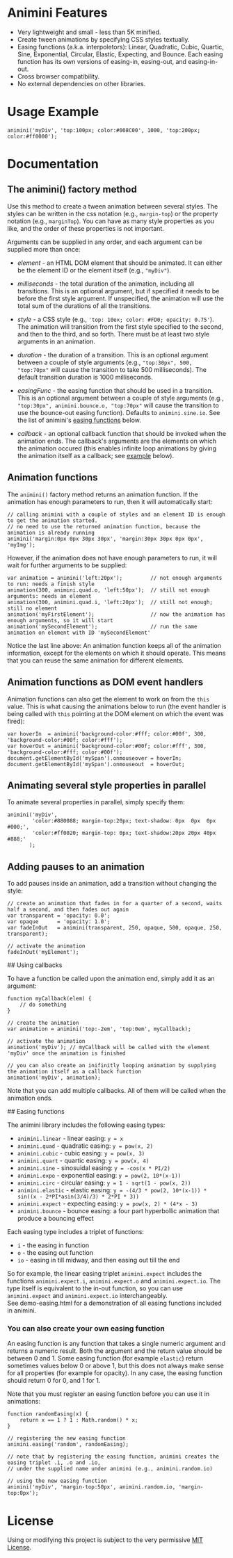 # Animini Features

* Very lightweight and small - less than 5K minified.
* Create tween animations by specifying CSS styles textually.
* Easing functions (a.k.a. interpoletors): Linear, Quadratic, Cubic, Quartic, Sine, Exponential, Circular, Elastic, Expecting, and Bounce. Each easing function has its own versions of easing-in, easing-out, and easing-in-out.
* Cross browser compatibility.
* No external dependencies on other libraries.


# Usage Example
	  
	  
	animini('myDiv', 'top:100px; color:#008C00', 1000, 'top:200px; color:#ff0000');
	  
	  

# Documentation

## The animini() factory method

Use this method to create a tween animation between several styles. The styles can be written in the css notation (e.g., `margin-top`) or the property notation (e.g., `marginTop`). You can have as many style properties as you like, and the order of these properties is not important.

Arguments can be supplied in any order, and each argument can be supplied more than once:

* *element* - an HTML DOM element that should be animated. It can either be the element ID or the element itself (e.g., `"myDiv"`).  

* *milliseconds* - the total duration of the animation, including all transitions. This is an optional argument, but if specified it needs to be before the first style argument. If unspecified, the animation will use the total sum of the durations of all the transitions.  

* *style* - a CSS style (e.g., `'top: 10ex; color: #FD0; opacity: 0.75'`). The animation will transition from the first style specified to the second, and then to the third, and so forth. There must be at least two style arguments in an animation. 

* *duration* - the duration of a transition. This is an optional argument between a couple of style arguments (e.g., `"top:30px", 500, "top:70px"` will cause the transition to take 500 milliseconds). The default transition duration is 1000 milliseconds.  

* *easingFunc* - the easing function that should be used in a transition. This is an optional argument between a couple of style arguments (e.g., `"top:30px", animini.bounce.o, "top:70px"` will cause the transition to use the bounce-out easing function). Defaults to `animini.sine.io`. See the list of animini's [easing functions](#easing) below.  

* *callback* - an optional callback function that should be invoked when the animation ends. The callback's arguments are the elements on which the animation occured (this enables infinite loop animations by giving the animation itself as a callback; see [example](#callbacks) below).


## Animation functions

The `animini()` factory method returns an animation function. If the animation has enough parameters to run, then it will automatically start:

	// calling animini with a couple of styles and an element ID is enough to get the animation started.
	// no need to use the returned animation function, because the animation is already running
	animini('margin:0px 0px 30px 30px', 'margin:30px 30px 0px 0px', 'myImg');


However, if the animation does not have enough parameters to run, it will wait for further arguments to be supplied:

	var animation = animini('left:20px');         // not enough arguments to run: needs a finish style
	animation(300, animini.quad.o, 'left:50px');  // still not enough arguments: needs an element
	animation(300, animini.quad.i, 'left:20px');  // still not enough; still no element
	animation('myFirstElement');                  // now the animation has enough arguments, so it will start
	animation('mySecondElement');                 // run the same animation on element with ID 'mySecondElement'

Notice the last line above: An animation function keeps all of the animation information, except for the elements on which it should operate. This means that you can reuse the same animation for different elements.


## Animation functions as DOM event handlers

Animation functions can also get the element to work on from the `this` value. This is what causing the animations below to run (the event handler is being called with `this` pointing at the DOM element on which the event was fired):

	var hoverIn  = animini('background-color:#fff; color:#00f', 300, 'background-color:#00f; color:#fff');
	var hoverOut = animini('background-color:#00f; color:#fff', 300, 'background-color:#fff; color:#00f');
	document.getElementById('mySpan').onmouseover = hoverIn;
	document.getElementById('mySpan').onmouseout  = hoverOut;


## Animating several style properties in parallel

To animate several properties in parallel, simply specify them:

	animini('myDiv',
	        'color:#880088; margin-top:20px; text-shadow: 0px  0px  0px #000;',
	        'color:#ff0020; margin-top: 0px; text-shadow:20px 20px 40px #888;'
	       );


## Adding pauses to an animation

To add pauses inside an animation, add a transition without changing the style:

	// create an animation that fades in for a quarter of a second, waits half a second, and then fades out again
	var transparent = 'opacity: 0.0';
	var opaque      = 'opacity: 1.0';
	var fadeInOut   = animini(transparent, 250, opaque, 500, opaque, 250, transparent);
	
	// activate the animation
	fadeInOut('myElement');


<a name="callbacks">
## Using callbacks
</a>

To have a function be called upon the animation end, simply add it as an argument:

	function myCallback(elem) {
		// do something
	}
	
	// create the animation
	var animation = animini('top:-2em', 'top:0em', myCallback);

	// activate the animation
	animation('myDiv'); // myCallback will be called with the element 'myDiv' once the animation is finished

	// you can also create an inifinitly looping animation by supplying the animation itself as a callback function
	animation('myDiv', animation);

Note that you can add multiple callbacks. All of them will be called when the animation ends.


<a name="easing">
## Easing functions
</a>

The animini library includes the following easing types:

* `animini.linear` - linear easing: `y = x`
* `animini.quad` - quadratic easing: `y = pow(x, 2)`
* `animini.cubic` - cubic easing: `y = pow(x, 3)`
* `animini.quart` - quartic easing: `y = pow(x, 4)`
* `animini.sine` - sinosuidal easing: `y = -cos(x * PI/2)`
* `animini.expo` - exponential easing: `y = pow(2, 10*(x-1))`
* `animini.circ` - circular easing: `y = 1 - sqrt(1 - pow(x, 2))`
* `animini.elastic` - elastic easing: `y = -(4/3 * pow(2, 10*(x-1)) * sin((x - 2*PI*asin(3/4)/3) * 2*PI * 3))`
* `animini.expect` - expecting easing: `y = pow(x, 2) * (4*x - 3)`
* `animini.bounce` - bounce easing: a four part hyperbollic animation that produce a bouncing effect


Each easing type includes a triplet of functions:

* `i` - the easing in function
* `o` - the easing out function
* `io` - easing in till midway, and then easing out till the end

So for example, the linear easing triplet `animini.expect` includes the functions `animini.expect.i`, `animini.expect.o` and `animini.expect.io`. The type itself is equivalent to the in-out function, so you can use `animini.expect` and `animini.expect.io` interchangeably.  
See demo-easing.html for a demonstration of all easing functions included in animini.


### You can also create your own easing function

An easing function is any function that takes a single numeric argument and returns a numeric result. Both the argument and the return value should be between 0 and 1. Some easing function (for example `elastic`) return sometimes values below 0 or above 1, but this does not always make sense for all properties (for example for opacity). In any case, the easing function should return 0 for 0, and 1 for 1.

Note that you must register an easing function before you can use it in animations:

	function randomEasing(x) {
		return x == 1 ? 1 : Math.random() * x;
	}
	
	// registering the new easing function
	animini.easing('random', randomEasing);
	
	// note that by registering the easing function, animini creates the easing triplet .i, .o and .io,
	// under the supplied name under animini (e.g., animini.random.io)
	
	// using the new easing function
	animini('myDiv', 'margin-top:50px', animini.random.io, 'margin-top:0px');


# License
Using or modifying this project is subject to the very permissive [MIT License](http://creativecommons.org/licenses/MIT/).
